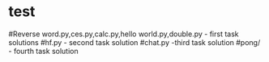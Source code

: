 # test
#Reverse word.py,ces.py,calc.py,hello world.py,double.py - first task solutions
#hf.py - second task solution
#chat.py -third task solution
#pong/ - fourth task solution 
